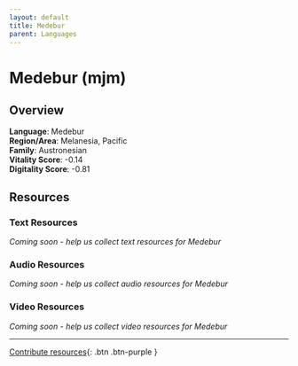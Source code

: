 ```yaml
---
layout: default
title: Medebur
parent: Languages
---
```


# Medebur (mjm)

## Overview

**Language**: Medebur  
**Region/Area**: Melanesia, Pacific  
**Family**: Austronesian  
**Vitality Score**: -0.14  
**Digitality Score**: -0.81  

## Resources

### Text Resources
*Coming soon - help us collect text resources for Medebur*

### Audio Resources
*Coming soon - help us collect audio resources for Medebur*

### Video Resources
*Coming soon - help us collect video resources for Medebur*

---

[Contribute resources](https://fairtrain.github.io/){: .btn .btn-purple }
